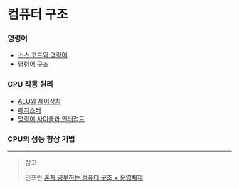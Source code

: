 # 컴퓨터 구조

### 명령어

- [소스 코드와 명령어](https://github.com/genesis12345678/TIL/blob/main/cs/command/SourceCode.md)
- [명령어 구조](https://github.com/genesis12345678/TIL/blob/main/cs/command/Structure.md)

### CPU 작동 원리

- [ALU와 제어장치](https://github.com/genesis12345678/TIL/blob/main/cs/cpu/ALU.md)
- [레지스터](https://github.com/genesis12345678/TIL/blob/main/cs/cpu/Register.md)
- [명령어 사이클과 인터럽트](https://github.com/genesis12345678/TIL/blob/main/cs/cpu/Interrupt.md)

### CPU의 성능 향상 기법

---

> 참고
> 
> 인프런 [혼자 공부하는 컴퓨터 구조 + 운영체제](https://www.inflearn.com/course/%ED%98%BC%EC%9E%90-%EA%B3%B5%EB%B6%80%ED%95%98%EB%8A%94-%EC%BB%B4%ED%93%A8%ED%84%B0%EA%B5%AC%EC%A1%B0-%EC%9A%B4%EC%98%81%EC%B2%B4%EC%A0%9C/dashboard)
